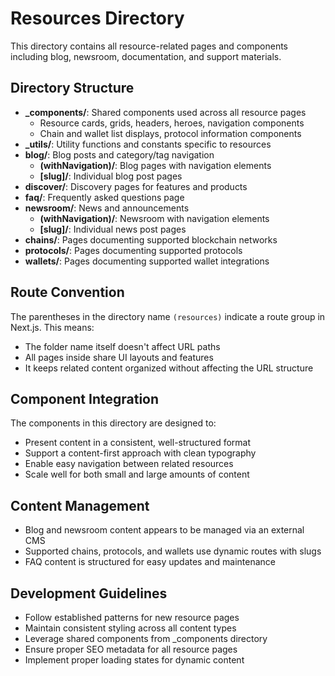 # Resources Directory

This directory contains all resource-related pages and components including blog, newsroom, documentation, and support materials.

## Directory Structure

- **\_components/**: Shared components used across all resource pages
    - Resource cards, grids, headers, heroes, navigation components
    - Chain and wallet list displays, protocol information components
- **\_utils/**: Utility functions and constants specific to resources
- **blog/**: Blog posts and category/tag navigation
    - **(withNavigation)/**: Blog pages with navigation elements
    - **[slug]/**: Individual blog post pages
- **discover/**: Discovery pages for features and products
- **faq/**: Frequently asked questions page
- **newsroom/**: News and announcements
    - **(withNavigation)/**: Newsroom with navigation elements
    - **[slug]/**: Individual news post pages
- **chains/**: Pages documenting supported blockchain networks
- **protocols/**: Pages documenting supported protocols
- **wallets/**: Pages documenting supported wallet integrations

## Route Convention

The parentheses in the directory name `(resources)` indicate a route group in Next.js. This means:

- The folder name itself doesn't affect URL paths
- All pages inside share UI layouts and features
- It keeps related content organized without affecting the URL structure

## Component Integration

The components in this directory are designed to:

- Present content in a consistent, well-structured format
- Support a content-first approach with clean typography
- Enable easy navigation between related resources
- Scale well for both small and large amounts of content

## Content Management

- Blog and newsroom content appears to be managed via an external CMS
- Supported chains, protocols, and wallets use dynamic routes with slugs
- FAQ content is structured for easy updates and maintenance

## Development Guidelines

- Follow established patterns for new resource pages
- Maintain consistent styling across all content types
- Leverage shared components from \_components directory
- Ensure proper SEO metadata for all resource pages
- Implement proper loading states for dynamic content
